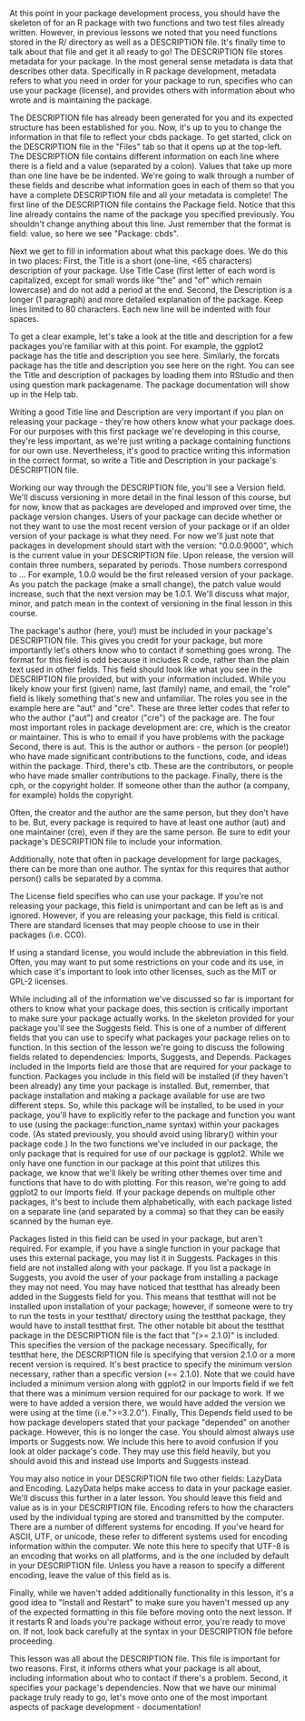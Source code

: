 At this point in your package development process, you should have the skeleton of for an R package with two functions and two test files already written. However, in previous lessons we noted that you need functions stored in the R/ directory as well as a DESCRIPTION file. It's finally time to talk about that file and get it all ready to go! The DESCRIPTION file stores metadata for your package. In the most general sense metadata is data that describes other data. Specifically in R package development, metadata refers to what you need in order for your package to run, specifies who can use your package (license), and provides others with information about who wrote and is maintaining the package.

The DESCRIPTION file has already been generated for you and its expected structure has been established for you. Now, it's up to you to change the information in that file to reflect your cbds package. To get started, click on the DESCRIPTION file in the "Files" tab so that it opens up at the top-left. The DESCRIPTION file contains different information on each line where there is a field and a value (separated by a colon). Values that take up more than one line have be be indented. We're going to walk through a number of these fields and describe what information goes in each of them so that you have a complete DESCRIPTION file and all your metadata is complete! The first line of the DESCRIPTION file contains the Package field. Notice that this line already contains the name of the package you specified previously. You shouldn't change anything about this line. Just remember that the format is field: value, so here we see "Package: cbds".

Next we get to fill in information about what this package does. We do this in two places: First, the Title is a short (one-line, <65 characters) description of your package. Use Title Case (first letter of each word is capitalized, except for small words like "the" and "of" which remain lowercase) and do not add a period at the end. Second, the Description is a longer (1 paragraph) and more detailed explanation of the package. Keep lines limited to 80 characters. Each new line will be indented with four spaces.

To get a clear example, let's take a look at the title and description for a few packages you're familiar with at this point. For example, the ggplot2 package has the title and description you see here. Similarly, the forcats package has the title and description you see here on the right. You can see the Title and description of packages by loading them into RStudio and then using question mark packagename. The package documentation will show up in the Help tab. 

Writing a good Title line and Description are very important if you plan on releasing your package - they're how others know what your package does. For our purposes with this first package we're developing in this course, they're less important, as we're just writing a package containing functions for our own use. Nevertheless, it's good to practice writing this information in the correct format, so write a Title and Description in your package's DESCRIPTION file.

Working our way through the DESCRIPTION file, you'll see a Version field. We'll discuss versioning in more detail in the final lesson of this course, but for now, know that as packages are developed and improved over time, the package version changes. Users of your package can decide whether or not they want to use the most recent version of your package or if an older version of your package is what they need. For now we'll just note that packages in development should start with the version: "0.0.0.9000", which is the current value in your DESCRIPTION file. Upon release, the version will contain three numbers, separated by periods. Those numbers correspond to <major>.<minor>.<patch>. For example, 1.0.0 would be the first released version of your package. As you patch the package (make a small change), the patch value would increase, such that the next version may be 1.0.1. We'll discuss what major, minor, and patch mean in the context of versioning in the final lesson in this course.

The package's author (here, you!) must be included in your package's DESCRIPTION file. This gives you credit for your package, but more importantly let's others know who to contact if something goes wrong. The format for this field is odd because it includes R code, rather than the plain text used in other fields. This field should look like what you see in the DESCRIPTION file provided, but with your information included. While you likely know your first (given) name, last (family) name, and email, the "role" field is likely something that's new and unfamiliar. The roles you see in the example here are "aut" and "cre". These are three letter codes that refer to who the author ("aut") and creator ("cre") of the package are. The four most important roles in package development are: cre, which is the creator or maintainer. This is who to email if you have problems with the package Second, there is aut. This is the author or authors - the person (or people!) who have made significant contributions to the functions, code, and ideas within the package. Third, there's ctb. These are the contributors, or people who have made smaller contributions to the package. Finally, there is the cph, or the copyright holder. If someone other than the author (a company, for example) holds the copyright. 

Often, the creator and the author are the same person, but they don't have to be. But, every package is required to have at least one author (aut) and one maintainer (cre), even if they are the same person. Be sure to edit your package's DESCRIPTION file to include your information.

Additionally, note that often in package development for large packages, there can be more than one author. The syntax for this requires that author person() calls be separated by a comma. 

The License field specifies who can use your package. If you're not releasing your package, this field is unimportant and can be left as is and ignored. However, if you are releasing your package, this field is critical. There are standard licenses that may people choose to use in their packages (i.e. CC0). 

If using a standard license, you would include the abbreviation in this field. Often, you may want to put some restrictions on your code and its use, in which case it's important to look into other licenses, such as the MIT or GPL-2 licenses.

While including all of the information we've discussed so far is important for others to know what your package does, this section is critically important to make sure your package actually works. In the skeleton provided for your package you'll see the Suggests field. This is one of a number of different fields that you can use to specify what packages your package relies on to function. In this section of the lesson we're going to discuss the following fields related to dependencies: Imports, Suggests, and Depends.  Packages included in the Imports field are those that are required for your package to function. Packages you include in this field will be installed (if they haven't been already) any time your package is installed. But, remember, that package installation and making a package available for use are two different steps. So, while this package will be installed, to be used in your package, you'll have to explicitly refer to the package and function you want to use (using the package::function_name syntax) within your packages code. (As stated previously, you should avoid using library() within your package code.) In the two functions we've included in our package, the only package that is required for use of our package is ggplot2. While we only have one function in our package at this point that utilizes this package, we know that we'll likely be writing other themes over time and functions that have to do with plotting. For this reason, we're going to add ggplot2 to our Imports field. If your package depends on multiple other packages, it's best to include them alphabetically, with each package listed on a separate line (and separated by a comma) so that they can be easily scanned by the human eye.

Packages listed in this field can be used in your package, but aren't required. For example, if you have a single function in your package that uses this external package, you may list it in Suggests. Packages in this field are not installed along with your package. If you list a package in Suggests, you avoid the user of your package from installing a package they may not need. You may have noticed that testthat has already been added in the Suggests field for you. This means that testthat will not be installed upon installation of your package; however, if someone were to try to run the tests in your testthat/ directory using the testthat package, they would have to install testthat first. The other notable bit about the testthat package in the DESCRIPTION file is the fact that "(>= 2.1.0)" is included. This specifies the version of the package necessary. Specifically, for testthat here, the DESCRIPTION file is specifying that version 2.1.0 or a more recent version is required. It's best practice to specify the minimum version necessary, rather than a specific version (== 2.1.0). Note that we could have included a minimum version along with ggplot2 in our Imports field if we felt that there was a minimum version required for our package to work. If we were to have added a version there, we would have added the version we were using at the time (i.e.">=3.2.0"). Finally, This Depends field used to be how package developers stated that your package "depended" on another package. However, this is no longer the case. You should almost always use Imports or Suggests now. We include this here to avoid confusion if you look at older package's code. They may use this field heavily, but you should avoid this and instead use Imports and Suggests instead.

You may also notice in your DESCRIPTION file two other fields: LazyData and Encoding. LazyData helps make access to data in your package easier. We'll discuss this further in a later lesson. You should leave this field and value as is in your DESCRIPTION file. Encoding refers to how the characters used by the individual typing are stored and transmitted by the computer. There are a number of different systems for encoding. If you've heard for ASCII, UTF, or unicode, these refer to different systems used for encoding information within the computer. We note this here to specify that UTF-8 is an encoding that works on all platforms, and is the one included by default in your DESCRIPTION file. Unless you have a reason to specify a different encoding, leave the value of this field as is.

Finally, while we haven't added additionally functionality in this lesson, it's a good idea to "Install and Restart" to make sure you haven't messed up any of the expected formatting in this file before moving onto the next lesson. If it restarts R and loads you're package without error, you're ready to move on. If not, look back carefully at the syntax in your DESCRIPTION file before proceeding.

This lesson was all about the DESCRIPTION file. This file is important for two reasons. First, it informs others what your package is all about, including information about who to contact if there's a problem. Second, it specifies your package's dependencies. Now that we have our minimal package truly ready to go, let's move onto one of the most important aspects of package development - documentation!
